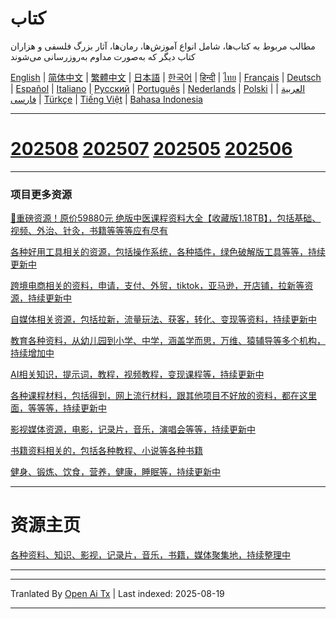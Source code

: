 # کتاب
مطالب مربوط به کتاب‌ها، شامل انواع آموزش‌ها، رمان‌ها، آثار بزرگ فلسفی و هزاران کتاب دیگر که به‌صورت مداوم به‌روزرسانی می‌شوند

[English](https://openaitx.github.io/view.html?user=mswnlz&project=book&lang=en) | [简体中文](https://openaitx.github.io/view.html?user=mswnlz&project=book&lang=zh-CN) | [繁體中文](https://openaitx.github.io/view.html?user=mswnlz&project=book&lang=zh-TW) | [日本語](https://openaitx.github.io/view.html?user=mswnlz&project=book&lang=ja) | [한국어](https://openaitx.github.io/view.html?user=mswnlz&project=book&lang=ko) | [हिन्दी](https://openaitx.github.io/view.html?user=mswnlz&project=book&lang=hi) | [ไทย](https://openaitx.github.io/view.html?user=mswnlz&project=book&lang=th) | [Français](https://openaitx.github.io/view.html?user=mswnlz&project=book&lang=fr) | [Deutsch](https://openaitx.github.io/view.html?user=mswnlz&project=book&lang=de) | [Español](https://openaitx.github.io/view.html?user=mswnlz&project=book&lang=es) | [Italiano](https://openaitx.github.io/view.html?user=mswnlz&project=book&lang=it) | [Русский](https://openaitx.github.io/view.html?user=mswnlz&project=book&lang=ru) | [Português](https://openaitx.github.io/view.html?user=mswnlz&project=book&lang=pt) | [Nederlands](https://openaitx.github.io/view.html?user=mswnlz&project=book&lang=nl) | [Polski](https://openaitx.github.io/view.html?user=mswnlz&project=book&lang=pl) | [العربية](https://openaitx.github.io/view.html?user=mswnlz&project=book&lang=ar) | [فارسی](https://openaitx.github.io/view.html?user=mswnlz&project=book&lang=fa) | [Türkçe](https://openaitx.github.io/view.html?user=mswnlz&project=book&lang=tr) | [Tiếng Việt](https://openaitx.github.io/view.html?user=mswnlz&project=book&lang=vi) | [Bahasa Indonesia](https://openaitx.github.io/view.html?user=mswnlz&project=book&lang=id)

----------------
# [202508](https://raw.githubusercontent.com/mswnlz/book/main/202508.md) [202507](https://raw.githubusercontent.com/mswnlz/book/main/202507.md) [202505](https://raw.githubusercontent.com/mswnlz/book/main/202505.md) [202506](https://raw.githubusercontent.com/mswnlz/book/main/202506.md)


---------------
### 项目更多资源

[🎁重磅资源！原价59880元 绝版中医课程资料大全【收藏版1.18TB】，包括基础、视频、外治、针灸，书籍等等等应有尽有](https://github.com/mswnlz/chinese-traditional)

[各种好用工具相关的资源，包括操作系统，各种插件，绿色破解版工具等等，持续更新中](https://github.com/mswnlz/tools)


[跨境电商相关的资料，申请，支付、外贸，tiktok，亚马逊，开店铺，拉新等资源，持续更新中](https://github.com/mswnlz/cross-border)

[自媒体相关资源，包括拉新，流量玩法、获客，转化、变现等资料，持续更新中](https://github.com/mswnlz/self-media)

[ 教育各种资料，从幼儿园到小学、中学，涵盖学而思，万维、猿辅导等多个机构，持续增加中](https://github.com/mswnlz/edu-knowlege)

[AI相关知识，提示词，教程，视频教程，变现课程等，持续更新中](https://github.com/mswnlz/AIknowledge)

[各种课程材料，包括得到，网上流行材料，跟其他项目不好放的资料，都在这里面，等等等，持续更新中](https://github.com/mswnlz/curriculum)

[影视媒体资源，电影，记录片，音乐，演唱会等等，持续更新中](https://github.com/mswnlz/movies)

[书籍资料相关的，包括各种教程、小说等各种书籍](https://github.com/mswnlz/book)

[健身、锻炼、饮食，营养，健康，睡眠等，持续更新中](https://github.com/mswnlz/healthy)

---------------

# 资源主页
[各种资料、知识、影视，记录片，音乐，书籍，媒体聚集地，持续整理中](https://github.com/mswnlz)

---------------


---

Tranlated By [Open Ai Tx](https://github.com/OpenAiTx/OpenAiTx) | Last indexed: 2025-08-19

---